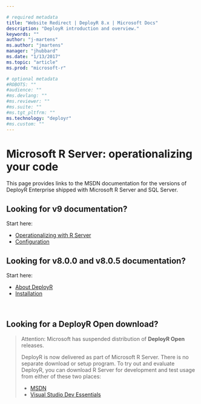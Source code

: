 ```yaml
---

# required metadata
title: "Website Redirect | DeployR 8.x | Microsoft Docs"
description: "DeployR introduction and overview."
keywords: ""
author: "j-martens"
ms.author: "jmartens"
manager: "jhubbard"
ms.date: "1/13/2017"
ms.topic: "article"
ms.prod: "microsoft-r"

# optional metadata
#ROBOTS: ""
#audience: ""
#ms.devlang: ""
#ms.reviewer: ""
#ms.suite: ""
#ms.tgt_pltfrm: ""
ms.technology: "deployr"
#ms.custom: ""
---
```


# Microsoft R Server: operationalizing your code

This page provides links to the MSDN documentation for the versions of DeployR Enterprise shipped with Microsoft R Server and SQL Server.

## Looking for v9 documentation?

Start here:

+ [Operationalizing with R Server](https://msdn.microsoft.com/microsoft-r/operationalize/about)
+ [Configuration](https://msdn.microsoft.com/microsoft-r/operationalize/configuration-initial)


## Looking for v8.0.0 and v8.0.5 documentation?

Start here:
+ [About DeployR](https://msdn.microsoft.com/microsoft-r/deployr-about)
+ [Installation](https://msdn.microsoft.com/microsoft-r/deployr-installation)

<br>

## Looking for a DeployR Open download?

>Attention: Microsoft has suspended distribution of **DeployR Open** releases. 
>
>DeployR is now delivered as part of Microsoft R Server. There is no separate download or setup program.
>To try out and evaluate DeployR, you can download R Server for development and test usage from either of these two places:
> - [MSDN](http://aka.ms/rserver/linux/download) 
> - [Visual Studio Dev Essentials](https://www.visualstudio.com/dev-essentials/)